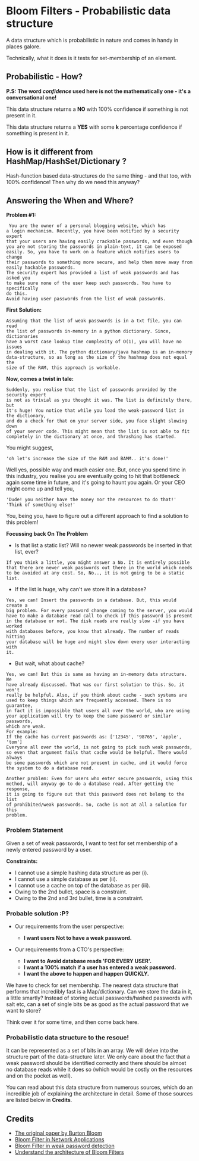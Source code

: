 # Bloom Filters - Probabilistic data structure
A data structure which is probabilistic in nature and comes in handy
in places galore.

Technically, what it does is it tests for set-membership of an element.

## Probabilistic - How?
**P.S: The word *confidence* used here is not the mathematically one -
it's a conversational one!**

This data structure returns  a **NO** with 100% confidence if something
is not present in it.

This data structure returns a **YES** with some **k** percentage
confidence if something is present in it.

## How is it different from HashMap/HashSet/Dictionary ?

Hash-function based data-structures do the same thing - and that too,
with 100% confidence! Then why do we need this anyway?

## Answering the When and Where?

**Problem #1:**
```
 You are the owner of a personal blogging website, which has
a login mechanism. Recently, you have been notified by a security expert
that your users are having easily crackable passwords, and even though
you are not storing the passwords in plain-text, it can be exposed
easily. So, you have to work on a feature which notifies users to change
their passwords to something more secure, and help them move away from
easily hackable passwords.
The security expert has provided a list of weak passwords and has asked you
to make sure none of the user keep such passwords. You have to specifically
do this.
Avoid having user passwords from the list of weak passwords.
```
**First Solution:**
```
Assuming that the list of weak passwords is in a txt file, you can read
the list of passwords in-memory in a python dictionary. Since, dictionaries
have a worst case lookup time complexity of O(1), you will have no issues
in dealing with it. The python dictionary/java hashmap is an in-memory
data-structure, so as long as the size of the hashmap does not equal the
size of the RAM, this approach is workable.
```
**Now, comes a twist in tale:**
```
Suddenly, you realise that the list of passwords provided by the security expert
is not as trivial as you thought it was. The list is definitely there, but
it's huge! You notice that while you load the weak-password list in the dictionary,
and do a check for that on your server side, you face slight slowing down
of your server code. This might mean that the list is not able to fit
completely in the dictionary at once, and thrashing has started.
```
You might suggest,
```
'oh let's increase the size of the RAM and BAMM.. it's done!'
```

Well yes, possible way and much easier one. But, once you spend time in this
industry, you realise you are eventually going to hit that bottleneck again
some time in future, and it's going to haunt you again. Or your CEO might come
up and tell you,
```
'Dude! you neither have the money nor the resources to do that!'
'Think of something else!'
```

You, being you, have to figure out a different approach to find a solution
to this problem!

**Focussing back On The Problem**

- Is that list a static list? Will no newer weak passwords be inserted in that
list, ever?
```
If you think a little, you might answer a No. It is entirely possible
that there are newer weak passwords out there in the world which needs
to be avoided at any cost. So, No.., it is not going to be a static list.
```

- If the list is huge, why can't we store it in a database?
```
Yes, we can! Insert the passwords in a database. But, this would create a
big problem. For every password change coming to the server, you would
have to make a database read call to check if this password is present
in the database or not. The disk reads are really slow -if you have worked
with databases before, you know that already. The number of reads hitting
your database will be huge and might slow down every user interacting with
it.
```

- But wait, what about cache?
```
Yes, we can! But this is same as having an in-memory data structure. We
have already discussed. That was our first solution to this. So, it won't
really be helpful. Also, if you think about cache - such systems are
used to keep things which are frequently accessed. There is no guarantee,
in fact it is impossible that users all over the world, who are using
your application will try to keep the same password or similar passwords,
which are weak.
For example:
If the cache has current passwords as: ['12345', '98765', 'apple', 'tom']
Everyone all over the world, is not going to pick such weak passwords,
so even that argument fails that cache would be helpful. There would always
be some passwords which are not present in cache, and it would force
the system to do a database read.

Another problem: Even for users who enter secure passwords, using this
method, will anyway go to do a database read. After getting the response,
it is going to figure out that this password does not belong to the list
of prohibited/weak passwords. So, cache is not at all a solution for this
problem.
```

### Problem Statement

Given a set of weak passwords, I want to test for set membership of a newly
entered password by a user.

**Constraints:**

- I cannot use a simple hashing data structure as per (i).
- I cannot use a simple database as per (ii).
- I cannot use a cache on top of the database as per (iii).
- Owing to the 2nd bullet, space is a constraint.
- Owing to the 2nd and 3rd bullet, time is a constraint.

### Probable solution :P?
- Our requirements from the user perspective:
  - **I want users Not to have a weak password.**

- Our requirements from a CTO's perspective:
  - **I want to Avoid database reads 'FOR EVERY USER'.**
  - **I want a 100% match if a user has entered a weak password.**
  - **I want the above to happen and happen QUICKLY.**

We have to check for set membership. The nearest data structure that performs
that incredibly fast is a Map/dictionary. Can we store the data in it, a little
smartly? Instead of storing actual passwords/hashed passwords with salt etc,
can a set of single bits be as good as the actual password that we want to store?

Think over it for some time, and then come back here.

### Probabilistic data structure to the rescue!

It can be represented as a set of bits in an array. We will delve into the structure
part of the data-structure later. We only care about the fact that a weak password
should be identified correctly and there should be almost no database reads while
it does so (which would be costly on the resources and on the pocket as well).

You can read about this data structure from numerous sources, which
do an incredible job of explaining the architecture in detail. Some of
those sources are listed below in **Credits**.

## Credits

- [The original paper by Burton Bloom](https://dl.acm.org/doi/10.1145/362686.362692)
- [Bloom Filter in Network Applications](http://citeseerx.ist.psu.edu/viewdoc/download;jsessionid=3F47EA042DE40EFEEE7CA19E8A359C29?doi=10.1.1.20.98&rep=rep1&type=pdf)
- [Bloom Filter in weak password detection](http://passwordresearch.com/papers/paper116.html)
- [Understand the architecture of Bloom Filters](https://hackernoon.com/probabilistic-data-structures-bloom-filter-5374112a7832)